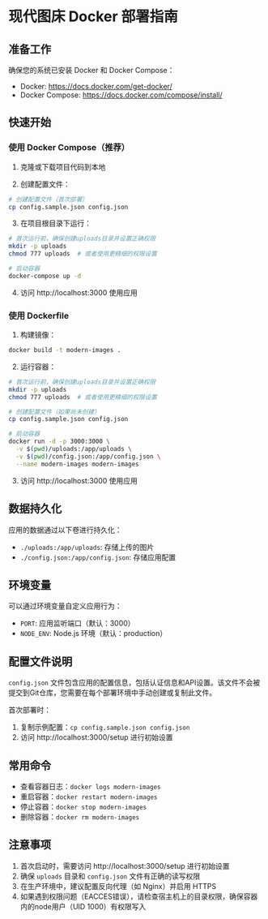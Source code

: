 # 现代图床 Docker 部署指南

## 准备工作

确保您的系统已安装 Docker 和 Docker Compose：

- Docker: https://docs.docker.com/get-docker/
- Docker Compose: https://docs.docker.com/compose/install/

## 快速开始

### 使用 Docker Compose（推荐）

1. 克隆或下载项目代码到本地

2. 创建配置文件：
```bash
# 创建配置文件（首次部署）
cp config.sample.json config.json
```

3. 在项目根目录下运行：

```bash
# 首次运行前，确保创建uploads目录并设置正确权限
mkdir -p uploads
chmod 777 uploads  # 或者使用更精细的权限设置

# 启动容器
docker-compose up -d
```

4. 访问 http://localhost:3000 使用应用

### 使用 Dockerfile

1. 构建镜像：

```bash
docker build -t modern-images .
```

2. 运行容器：

```bash
# 首次运行前，确保创建uploads目录并设置正确权限
mkdir -p uploads
chmod 777 uploads  # 或者使用更精细的权限设置

# 创建配置文件（如果尚未创建）
cp config.sample.json config.json

# 启动容器
docker run -d -p 3000:3000 \
  -v $(pwd)/uploads:/app/uploads \
  -v $(pwd)/config.json:/app/config.json \
  --name modern-images modern-images
```

3. 访问 http://localhost:3000 使用应用

## 数据持久化

应用的数据通过以下卷进行持久化：

- `./uploads:/app/uploads`: 存储上传的图片
- `./config.json:/app/config.json`: 存储应用配置

## 环境变量

可以通过环境变量自定义应用行为：

- `PORT`: 应用监听端口（默认：3000）
- `NODE_ENV`: Node.js 环境（默认：production）

## 配置文件说明

`config.json` 文件包含应用的配置信息，包括认证信息和API设置。该文件不会被提交到Git仓库，您需要在每个部署环境中手动创建或复制此文件。

首次部署时：
1. 复制示例配置：`cp config.sample.json config.json`
2. 访问 http://localhost:3000/setup 进行初始设置

## 常用命令

- 查看容器日志：`docker logs modern-images`
- 重启容器：`docker restart modern-images`
- 停止容器：`docker stop modern-images`
- 删除容器：`docker rm modern-images`

## 注意事项

1. 首次启动时，需要访问 http://localhost:3000/setup 进行初始设置
2. 确保 `uploads` 目录和 `config.json` 文件有正确的读写权限
3. 在生产环境中，建议配置反向代理（如 Nginx）并启用 HTTPS
4. 如果遇到权限问题（EACCES错误），请检查宿主机上的目录权限，确保容器内的node用户（UID 1000）有权限写入 